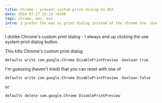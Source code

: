 ```yaml
---
title: Chrome - prevent custom print dialog on OSX
date: 2014-07-27 22:14 +0200
tags: chrome, mac, osx
intro: I prefer the mac os print dialog instead of the chrome one. Use defaults to get it to use the system dialog.
---
```


I dislike Chrome's custom print dialog - I always end up clicking the use system print dialog button.

This kills Chrome's custom print dialog

```shell
defaults write com.google.Chrome DisablePrintPreview -boolean true
```

I'm guessing (haven't tried) that you can reset with one of

```shell
defaults write com.google.Chrome DisablePrintPreview -boolean false
```

or

```shell
defaults delete com.google.Chrome DisablePrintPreview
```
